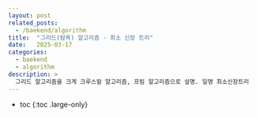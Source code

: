 ```yaml
---
layout: post
related_posts:
  - /baekend/algorithm
title:  "그리드(탐욕) 알고리즘 - 최소 신장 트리"
date:   2025-03-17
categories:
  - baekend
  - algorithm
description: >
  그리드 알고리즘을 크게 크루스칼 알고리즘, 프림 알고리즘으로 설명. 일명 최소신장트리
---
```

* toc
{:toc .large-only}